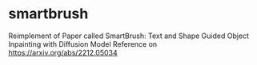 # smartbrush
Reimplement of Paper called SmartBrush: Text and Shape Guided Object Inpainting with Diffusion Model
Reference on https://arxiv.org/abs/2212.05034
